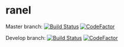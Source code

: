 # ranel

Master branch: 
[![Build Status](https://travis-ci.org/Padnezz/ranel.svg?branch=master)](https://travis-ci.org/Padnezz/ranel)
[![CodeFactor](https://www.codefactor.io/repository/github/padnezz/ranel/badge/master)](https://www.codefactor.io/repository/github/padnezz/ranel/overview/master)

Develop branch: 
[![Build Status](https://travis-ci.org/Padnezz/ranel.svg?branch=develop)](https://travis-ci.org/Padnezz/ranel)
[![CodeFactor](https://www.codefactor.io/repository/github/padnezz/ranel/badge/develop)](https://www.codefactor.io/repository/github/padnezz/ranel/overview/develop)
